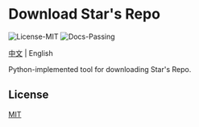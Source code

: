# Download Star's Repo

![License-MIT](https://img.shields.io/badge/License-MIT-blue.svg)
![Docs-Passing](https://img.shields.io/badge/Docs-Passing-green.svg)

[中文](docs/README-CN.md) | English

Python-implemented tool for downloading Star's Repo.

## License

[MIT](LICENSE)
